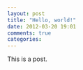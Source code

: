 ```yaml
---
layout: post
title: "Hello, world!"
date: 2012-03-20 19:01
comments: true
categories: 
---
```

This is a post.
